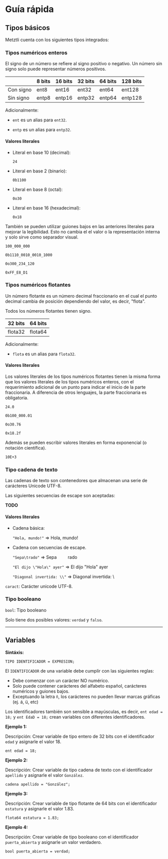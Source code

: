 # Guía rápida

## Tipos básicos

Metztli cuenta con los siguientes tipos integrados:

### Tipos numéricos enteros

El signo de un número se refiere al signo positivo o negativo. Un número sin
signo solo puede representar números positivos.

|           | 8 bits | 16 bits | 32 bits | 64 bits | 128 bits |
|-----------|--------|---------|---------|---------|----------|
| Con signo | ent8   | ent16   | ent32   | ent64   | ent128   |
| Sin signo | entp8  | entp16  | entp32  | entp64  | entp128  |

Adicionalmente:

- `ent` es un alias para `ent32`.

- `entp` es un alias para `entp32`.

#### Valores literales

- Literal en base 10 (decimal):

	`24`

- Literal en base 2 (binario):

	`0b1100`

- Literal en base 8 (octal):

	`0o30`

- Literal en base 16 (hexadecimal):

	`0x18`

También se pueden utilizar guiones bajos en las anteriores literales para
mejorar la legibilidad. Esto no cambia el el valor o la representación interna y solo
sirve como separador visual.

```metz
100_000_000

0b1110_0010_0010_1000

0o300_234_120

0xFF_E8_D1
```

### Tipos numéricos flotantes

Un número flotante es un número decimal fraccionario en el cual el punto
decimal cambia de posición dependiendo del valor, es decir, "flota".

Todos los números flotantes tienen signo.

| 32 bits   | 64 bits   |
|-----------|-----------|
| flota32   | flota64   |

Adicionalmente:

- `flota` es un alias para `flota32`.

#### Valores literales

Los valores literales de los tipos numéricos flotantes tienen la misma forma
que los valores literales de los tipos numéricos enteros, con el requerimiento
adicional de un punto para indicar el inicio de la parte fraccionaria. A
diferencia de otros lenguajes, la parte fraccionaria es obligatoria.

```metz
24.0

0b100_000.01

0o30.76

0x18.2f
```

Además se pueden escribir valores literales en forma exponencial (o notación científica).

`10E+3`

### Tipo cadena de texto

Las cadenas de texto son contenedores que almacenan una serie de carácteres Unicode UTF-8.

Las siguientes secuencias de escape son aceptadas:

**TODO**

#### Valores literales

- Cadena básica:

	`"Hola, mundo!"` => Hola, mundo!

- Cadena con secuencias de escape.

	`"Sepa\trado"` => Sepa &nbsp; &nbsp; &nbsp; &nbsp; rado

	`"El dijo \"Hola\" ayer"` => El dijo "Hola" ayer

	`"Diagonal invertida: \\"` => Diagonal invertida: \\

`caract`: Carácter unicode UTF-8.

### Tipo booleano

`bool`: Tipo booleano

Solo tiene dos posibles valores: `verdad` y `falso`.

---

## Variables

**Sintáxis:**

```metz
TIPO IDENTIFICADOR = EXPRESION;
```

El `IDENTIFICADOR` de una variable debe cumplir con las siguientes reglas:

- Debe comenzar con un carácter NO numérico.
- Solo puede contener carácteres del alfabeto español, carácteres numéricos y guiones bajos.
- Exceptuando la letra `ñ`, los carácteres no pueden llevar marcas gráficas (ej. á, ü, etc)

Los identificadores también son sensible a mayúsculas, es decir, `ent edad = 18;` y
`ent EdaD = 18;` crean variables con diferentes identificadores.

**Ejemplo 1:**

Descripción: Crear variable de tipo entero de 32 bits con el identificador `edad` y
asignarle el valor 18.

```metz
ent edad = 18;
```

**Ejemplo 2:**

Descripción: Crear variable de tipo cadena de texto con el identificador `apellido` y
asignarle el valor `González`.

```metz
cadena apellido = "González";
```

**Ejemplo 3:**

Descripción: Crear variable de tipo flotante de 64 bits con el identificador
`estatura` y asignarle el valor 1.83.

```metz
flota64 estatura = 1.83;
```

**Ejemplo 4:**

Descripción: Crear variable de tipo booleano con el identificador
`puerta_abierta` y asignarle un valor verdadero.

```metz
bool puerta_abierta = verdad;
```
